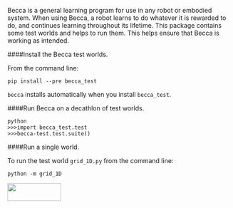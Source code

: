 Becca is a general learning program for use in any robot or embodied system.
When using Becca, a robot learns to do whatever it is rewarded to do, 
and continues learning throughout its lifetime. This package contains 
some test worlds and helps to run them. This helps ensure that 
Becca is working as intended.

####Install the Becca test worlds.

From the command line:

    pip install --pre becca_test

`becca` installs automatically when you install `becca_test`. 

####Run Becca on a decathlon of test worlds.

    python
    >>>import becca_test.test
    >>>becca-test.test.suite()
    
####Run a single world.

To run the test world `grid_1D.py` from the command line:

    python -m grid_1D

<a href="url"><img src="https://github.com/brohrer/becca-docs/raw/master/figs/logo_plate.png" 
align="center" height="40" width="120" ></a>
 
